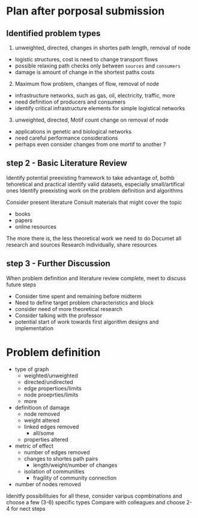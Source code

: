# Plan after porposal submission

## Identified problem types
1. unweighted, directed, changes in shortes path length, removal of node
  - logistic structures, cost is need to change transport flows
  - possible relaxing path checks only between `sources` and `consumers`
  - damage is amount of change in the shortest paths costs
2. Maximum flow problem, changes of flow, removal of node
  - infrastructure networks, such as gas, oil, electricity, traffic, more
  - need definition of producers and consumers
  - identify critical infrastructure elements for simple logistical networks
3. unweighted, directed, Motif count change on removal of node
  - applications in genetic and biological networks
  - need careful performance considerations
  - perhaps even consider changes from one mortif to another ?


## step 2 - Basic Literature Review
Identify potential preexisting framework to take advantage of, bothb tehoretical and practical
identify valid datasets, especially small/artifical ones
Identify preexisting work on the problem definition and algorithms

Consider present literature
Consult materials that might cover the topic
- books
- papers
- online resources

The more there is, the less theoretical work we need to do
Documet all research and sources
Research individually, share resources

## step 3 - Further Discussion
When problem definition and literature review complete, meet to discuss future steps
- Consider time spent and remaining before midterm 
- Need to define target problem characteristics and block
- consider need of more theoretical research
- Consider talking with the professor
- potential start of work towards first algorithm designs and implementation

# Problem definition
 - type of graph
   - weighted/unweighted
   - directed/undirected
   - edge propertioes/limits
   - node proeprties/limits
   - more
 - definitioon of damage
   - node removed
   - weight altered
   - linked edges removed
     - all/some
   - properties altered
 - metric of effect
   - number of edges removed
   - changes to shortes path pairs
     - length/weight/number of changes
   - isolation of communities
     - fragility of community connection
 - number of nodes removed

Idenitfy possibilituies for all these, consider varipus copmbinations and choose a few (3-6) specific types
Compare with colleagues and choose 2-4 for nect steps